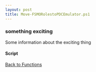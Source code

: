 ```yaml
---
layout: post
title: Move-FSMORolestoPDCEmulator.ps1
---
```


### something exciting

Some information about the exciting thing

#### Script

<script src="https://gist-it.appspot.com/github.com/BanterBoy/scripts-blog/blob/master/PowerShell/functions/activeDirectory/Move-FSMORolestoPDCEmulator.ps1"></script>

<a href="/menu/_pages/functions.html">Back to Functions</a>

